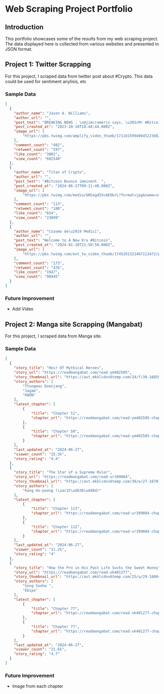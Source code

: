 # Web Scraping Project Portfolio

## Introduction
This portfolio showcases some of the results from my web scraping project. The data displayed here is collected from various websites and presented in JSON format.

## Project 1: Twitter Scrapping
For this project, I scraped data from twitter post about #Crypto. This data could be used for sentiment anylisis, etc

### Sample Data
```json
[
  {
    "author_name": "Jason A. Williams",
    "author_url": "",
    "post_text": "BREAKING NEWS : \n@jimcramer\n says, \u201cMr #Bitcoin is a about to go down big.\u201d\n\nWagmi.",
    "post_created_at": "2023-10-10T18:48:44.000Z",
    "image_url": [
        "https://pbs.twimg.com/amplify_video_thumb/1711815994094522368/img/_ZrTUGtf8Zit84Fg.jpg"
    ],
    "comment_count": "492",
    "retweet_count": "597",
    "like_count": "3002",
    "view_count": "602540"
  },
  {
    "author_name": "Titan of Crypto",
    "author_url": "",
    "post_text": "#Bitcoin Bounce imminent. ",
    "post_created_at": "2024-06-27T09:11:48.000Z",
    "image_url": [
        "https://pbs.twimg.com/media/GREagdIXcAEObrL?format=jpg&name=small"
    ],
    "comment_count": "113",
    "retweet_count": "180",
    "like_count": "654",
    "view_count": "23899"
  },
  {
    "author_name": "Cozomo de\u2019 Medici",
    "author_url": "",
    "post_text": "Welcome to A New Era #Bitcoin",
    "post_created_at": "2024-01-10T21:50:58.000Z",
    "image_url": [
        "https://pbs.twimg.com/ext_tw_video_thumb/1745201321467113472/pu/img/_y_I80O-r6vkeegm.jpg"
    ],
    "comment_count": "173",
    "retweet_count": "476",
    "like_count": "1947",
    "view_count": "90445"
  }
]
```

### Future Improvement
- Add Video

## Project 2: Manga site Scrapping (Mangabat)
For this project, I scraped data from Manga site. 

### Sample Data
```json
[
  {
    "story_title": "Heir Of Mythical Heroes",
    "story_url": "https://readmangabat.com/read-ym402505",
    "story_thumbnail_url": "https://avt.mkklcdnv6temp.com/24/f/30-1685950547.jpg",
    "story_authors": [
        "Ttongmas Doenjang",
        "Jagam",
        "KWON"
    ],
    "latest_chapter": [
        {
            "title": "Chapter 51",
            "chapter_url": "https://readmangabat.com/read-ym402505-chap-51"
        },
        {
            "title": "Chapter 50",
            "chapter_url": "https://readmangabat.com/read-ym402505-chap-50"
        }
    ],
    "last_updated_at": "2024-06-27",
    "viewer_count": "15.3k",
    "story_rating": "4.4"
  },
  {
    "story_title": "The Star of a Supreme Ruler",
    "story_url": "https://readmangabat.com/read-ur399084",
    "story_thumbnail_url": "https://avt.mkklcdnv6temp.com/38/e/27-1670309467.jpg",
    "story_authors": [
        "Kang Ho-poong (\uac15\ud638\ud48d)"
    ],
    "latest_chapter": [
        {
            "title": "Chapter 113",
            "chapter_url": "https://readmangabat.com/read-ur399084-chap-113"
        },
        {
            "title": "Chapter 112",
            "chapter_url": "https://readmangabat.com/read-ur399084-chap-112"
        }
    ],
    "last_updated_at": "2024-06-27",
    "viewer_count": "11.2k",
    "story_rating": "4"
  },
  {
    "story_title": "How the Pro in His Past Life Sucks the Sweet Honey",
    "story_url": "https://readmangabat.com/read-xk401277",
    "story_thumbnail_url": "https://avt.mkklcdnv6temp.com/25/u/29-1680497731.jpg",
    "story_authors": [
        "Song Sooha ",
        "Ebipo"
    ],
    "latest_chapter": [
        {
            "title": "Chapter 77",
            "chapter_url": "https://readmangabat.com/read-xk401277-chap-77"
        },
        {
            "title": "Chapter 77",
            "chapter_url": "https://readmangabat.com/read-xk401277-chap-77"
        }
    ],
    "last_updated_at": "2024-06-27",
    "viewer_count": "21.6k",
    "story_rating": "4.7"
  }
]
```

### Future Improvement
- Image from each chapter

